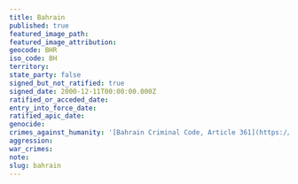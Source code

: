 ```yaml
---
title: Bahrain
published: true
featured_image_path:
featured_image_attribution:
geocode: BHR
iso_code: BH
territory:
state_party: false
signed_but_not_ratified: true
signed_date: 2000-12-11T00:00:00.000Z
ratified_or_acceded_date:
entry_into_force_date:
ratified_apic_date:
genocide:
crimes_against_humanity: '[Bahrain Criminal Code, Article 361](https://www.unodc.org/res/cld/document/bhr/1976/bahrain_penal_code_html/Bahrain_Penal_Code_1976.pdf)'
aggression:
war_crimes:
note:
slug: bahrain
---
```



